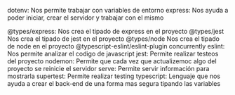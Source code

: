 dotenv: Nos permite trabajar con variables de entorno
express: Nos ayuda a poder iniciar, crear el servidor y trabajar con el mismo

@types/express: Nos crea el tipado de express en el proyecto
@types/jest Nos crea el tipado de jest en el proyecto
@types/node Nos crea el tipado de node en el proyecto
@typescript-eslint/eslint-plugin
concurrently
eslint: Nos permite analizar el codigo de javascript
jest: Permite realizar testeos del proyecto
nodemon: Permite que cada vez que actualizemoc algo del proyecto se reinicie el servidor
serve: Permite servir información para mostrarla
supertest: Permite realizar testing
typescript: Lenguaje que nos ayuda a crear el back-end de una forma mas segura tipando las variables